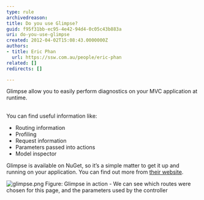 ```yaml
---
type: rule
archivedreason: 
title: Do you use Glimpse?
guid: f95f31bb-ec95-4e42-94d4-0c05c43b883a
uri: do-you-use-glimpse
created: 2012-04-02T15:08:43.0000000Z
authors:
- title: Eric Phan
  url: https://ssw.com.au/people/eric-phan
related: []
redirects: []

---
```



Glimpse allow you to easily perform diagnostics on your MVC application at runtime.
<br><excerpt class='endintro'></excerpt><br>
<p>You can find useful information like&#58;</p>
<ul>
<li>Routing information</li>
<li>Profiling</li>
<li>Request information</li>
<li>Parameters passed into actions</li>
<li>Model inspector</li>
</ul>
<p>Glimpse is available on NuGet, so it’s a simple matter to get it up and running on your application. You can find out more from <a target="_blank" href="http&#58;//getglimpse.com/">their website</a>.</p>
<img class="ms-rteCustom-ImageArea" src="/SoftwareDevelopment/RulesToBetterMVC/PublishingImages/glimpse.png" alt="glimpse.png" />
<span class="ms-rteCustom-FigureNormal">Figure&#58; Glimpse in action - We can see which routes were chosen for this page, and the parameters used by the controller</span>



